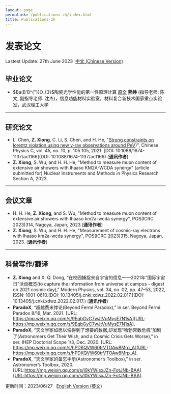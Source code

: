 ```yaml
---
layout: page
permalink: /publications-zh/index.html
title: Publications-zh
---
```


# 发表论文

Lastest Update: 27th June 2023&nbsp;  [中文 (Chinese Version)](https://easel7.github.io/publications-zh/)

## 毕业论文

- $Ba(B'B^{"})O_{3}$陶瓷光学性能的第一性原理计算 [原文](https://easel7.github.io/blob/main/mypaper/thesis/BEng_Thesis.pdf) **熊峥** (指导老师: 陈文, 副指导老师: 沈杰)，信息功能材料实验室，材料复合新技术国家重点实验室，武汉理工大学

---

## 研究论文

- L. Chen, **Z. Xiong**, C. Li, S. Chen, and H. He, "[Strong constraints on lorentz violation using new γ-ray observations around PeV](https://github.com/easel7/easel7.github.io/blob/main/mypaper/journal/20210622_CPC.pdf))", Chinese Physics C, vol. 45, no. 10, p. 105 105, 2021. [DOI: 10.1088/1674-1137/ac1166](DOI: 10.1088/1674-1137/ac1166) (**通讯作者**)
- **Z. Xiong**, S. Wu, and H. H. He,  "Method to measure muon content of extensive air showers with lhaaso KM2A-WCDA synergy" (article submitted for) Nuclear Instruments and Methods in Physics Research Section A, 2023.

---

## 会议文章

- H. H. He, **Z. Xiong**, and S. Wu, "Method to measure muon content of extensive air showers with lhaaso km2a-wcda synergy", POS(ICRC 2023)314, Nagoya, Japan, 2023.(**通讯作者**)
- **Z. Xiong**, S. Wu, and H. H. He, "Measurement of cosmic-ray electrons with lhaaso km2a-wcda synergy",  POS(ICRC 2023)315, Nagoya, Japan, 2023. (**通讯作者**)

---

## 科普写作/翻译

- **Z. Xiong** and X. Q. Dong, “在校园捕捉来自宇宙的信息——2021年“国际宇宙日”活动概览(to
  capture the information from universe at campus - digest on 2021 cosmic day),” Modern Physics, vol. 34, no. 02, pp. 47–53, 2022, ISSN: 1001-0610.[DOI: 10.13405/j.cnki.xdwz.2022.02.017.](DOI: 10.13405/j.cnki.xdwz.2022.02.017.) (**通讯作者**)
- **ParadoX**, “超越费米悖论(Beyond Fermi Paradox),” in ser. Beyond Fermi Paradox 8/16, Mar. 2021. [URL: https://mp.weixin.qq.com/s/9EqbGyC7wJtVuMysE7N1sA](URL: https://mp.weixin.qq.com/s/9EqbGyC7wJtVuMysE7N1sA).
- **ParadoX**, “天文学家如愿以偿得到了想要的数据,却发现“哈勃常数危机”加剧了(Astronomers Get Their Wish, and a Cosmic Crisis Gets Worse),” in ser. IHEP Doctorial Scope 1/3, Dec. 2020. [URL: https://mp.weixin.qq.com/s/hPDKQVW60trVTOAw8Mrp_A](URL: https://mp.weixin.qq.com/s/hPDKQVW60trVTOAw8Mrp_A).
- **ParadoX**, “天文学家的备忘手册(Astronomer’s Toolbox),” in ser. Astronomer’s Toolbox, 2020. [URL:https://mp.weixin.qq.com/s/l0kYWIsxJZn-FotJNb-BAA](URL:https://mp.weixin.qq.com/s/l0kYWIsxJZn-FotJNb-BAA).

更新时间：2023/06/27 &nbsp;  [English Version (英文)](https://easel7.github.io/publications/)
